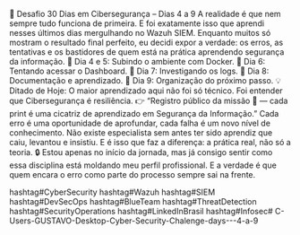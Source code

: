 🚀 Desafio 30 Dias em Cibersegurança – Dias 4 a 9
A realidade é que nem sempre tudo funciona de primeira.
 E foi exatamente isso que aprendi nesses últimos dias mergulhando no Wazuh SIEM.
Enquanto muitos só mostram o resultado final perfeito, eu decidi expor a verdade: os erros, as tentativas e os bastidores de quem está na prática aprendendo segurança da informação.
🔹 Dia 4 e 5: Subindo o ambiente com Docker.
🔹 Dia 6: Tentando acessar o Dashboard.
🔹 Dia 7: Investigando os logs.
🔹 Dia 8: Documentação e aprendizado.
🔹 Dia 9: Organização do próximo passo.
💡 Ditado de Hoje: O maior aprendizado aqui não foi só técnico. Foi entender que Cibersegurança é resiliência.
👉 “Registro público da missão 🚀 — cada print é uma cicatriz de aprendizado em Segurança da Informação.”
 Cada erro é uma oportunidade de aprofundar, cada falha é um novo nível de conhecimento.
Não existe especialista sem antes ter sido aprendiz que caiu, levantou e insistiu.
 E é isso que faz a diferença: a prática real, não só a teoria.
🔒 Estou apenas no início da jornada, mas já consigo sentir como essa disciplina está moldando meu perfil profissional.
 E a verdade é que quem encara o erro como parte do processo sempre sai na frente.

 hashtag#CyberSecurity hashtag#Wazuh hashtag#SIEM hashtag#DevSecOps hashtag#BlueTeam hashtag#ThreatDetection hashtag#SecurityOperations hashtag#LinkedInBrasil hashtag#Infosec#   C - U s e r s - G U S T A V O - D e s k t o p - C y b e r - S e c u r i t y - C h a l e n g e - d a y s - - - 4 - a - 9  
 